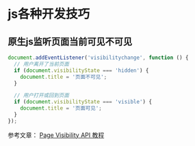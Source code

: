 # js各种开发技巧

## 原生js监听页面当前可见不可见

```js
document.addEventListener('visibilitychange', function () {
  // 用户离开了当前页面
  if (document.visibilityState === 'hidden') {
    document.title = '页面不可见';
  }

  // 用户打开或回到页面
  if (document.visibilityState === 'visible') {
    document.title = '页面可见';
  }
});
```

参考文章： [Page Visibility API 教程](http://www.ruanyifeng.com/blog/2018/10/page_visibility_api.html)